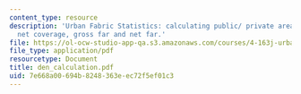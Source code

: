 ```yaml
---
content_type: resource
description: 'Urban Fabric Statistics: calculating public/ private area, gross coverage,
  net coverage, gross far and net far.'
file: https://ol-ocw-studio-app-qa.s3.amazonaws.com/courses/4-163j-urban-design-studio-providence-spring-2005/7e668a00694b8248363eec72f5ef01c3_den_calculation.pdf
file_type: application/pdf
resourcetype: Document
title: den_calculation.pdf
uid: 7e668a00-694b-8248-363e-ec72f5ef01c3
---
```

